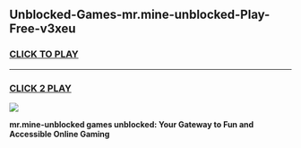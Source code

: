 
## Unblocked-Games-mr.mine-unblocked-Play-Free-v3xeu
<h3>
<a href="https://premium76.site?title=mr.mine-unblocked&ref=21A">CLICK TO PLAY</a></h3>
<hr>

<h3>
<a href="https://premium76.site?title=mr.mine-unblocked&ref=21A">CLICK 2 PLAY</a>
  
</h3>

<a href="https://premium76.site?title=mr.mine-unblocked&ref=21A"><img src="https://clearcache.store/games.png"></a>


**mr.mine-unblocked games unblocked: Your Gateway to Fun and Accessible Online Gaming**

